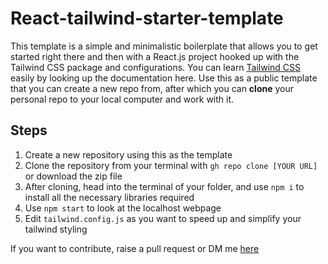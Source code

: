 # React-tailwind-starter-template

This template is a simple and minimalistic boilerplate that allows you to get started right there and then with a React.js project hooked up with the Tailwind CSS package and configurations. You can learn [Tailwind CSS](https://tailwindcss.com) easily by looking up the documentation here. Use this as a public template that you can create a new repo from, after which you can **clone** your personal repo to your local computer and work with it.

## Steps
1. Create a new repository using this as the template
2. Clone the repository from your terminal with `gh repo clone [YOUR URL]` or download the zip file
3. After cloning, head into the terminal of your folder, and use `npm i` to install all the necessary libraries required
4. Use `npm start` to look at the localhost webpage
5. Edit `tailwind.config.js` as you want to speed up and simplify your tailwind styling

If you want to contribute, raise a pull request or DM me [here](https://twitter.com/silvermango9927)
